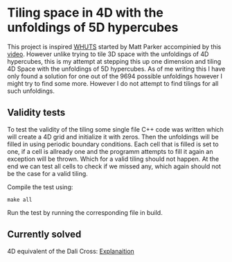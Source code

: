 # Tiling space in 4D with the unfoldings of 5D hypercubes

This project is inspired [WHUTS](https://whuts.org/) started by Matt Parker accompinied by this [video](https://www.youtube.com/watch?v=Yq3P-LhlcQo). However unlike trying to tile 3D space with the unfoldings of 4D hypercubes, this is my attempt at stepping this up one dimension and tiling 4D Space with the unfoldings of 5D hypercubes.
As of me writing this I have only found a solution for one out of the 9694 possible unfoldings however I might try to find some more. However I do not attempt to find tilings for all such unfoldings.

## Validity tests
To test the validity of the tiling some single file C++ code was written which will create a 4D grid and initialize it with zeros. Then the unfoldings will be filled in using periodic boundary conditions. Each cell that is filled is set to one, if a cell is allready one and the programm attempts to fill it again an exception will be thrown. Which for a valid tiling should not happen. At the end we can test all cells to check if we missed any, which again should not be the case for a valid tiling.

Compile the test using:

	make all

Run the test by running the corresponding file in build.

## Currently solved
4D equivalent of the Dali Cross: [Explanaition](4DDali.md)
